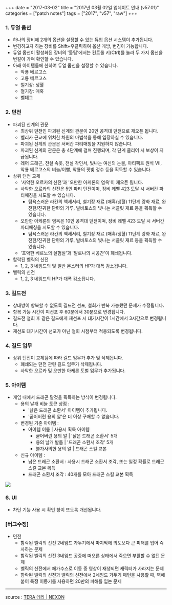 +++
date = "2017-03-02"
title = "2017년 03월 02일 업데이트 안내 (v57.01)"
categories = ["patch notes"]
tags = ["2017", "v57", "raw"]
+++

### 1. 듀얼 옵션
- 하나의 장비에 2개의 옵션을 설정할 수 있는 듀업 옵션 시스템이 추가됩니다.
- 변경하고자 하는 장비를 Shift+우클릭하여 옵션 개방, 변경이 가능합니다.
- 듀얼 옵션이 활성화된 장비의 '툴팁'에서는 컨트롤 키(Ctrl)를 눌러 두 가지 옵션을 번갈아 가며 확인할 수 있습니다.
- 아래 아이템들에 한하여 듀얼 옵션을 설정할 수 있습니다.
  - 악룡 베르고스
  - 고룡 베르고스
  - 철기장: 냉혈
  - 철기장: 매혹
  - 벨데그

### 2. 던전
- 파괴된 신계의 관문
  - 최상위 던전인 파괴된 신계의 관문이 20인 공격대 던전으로 재오픈 됩니다.
  - 벨리카 근교에 위치한 차원의 마법석을 통해 입장하실 수 있습니다.
  - 파괴된 신계의 관문은 서버간 파티매칭을 지원하지 않습니다.
  - 파괴된 신계의 관문은 총 4단계에 걸쳐 진행되며, 각 단계 클리어 시 보상이 지급됩니다.
  - 레어 드래곤, 전설 속옷, 전설 각인서, 빛나는 여신의 눈물, 아티팩트 원석 VII, 악룡 베르고스의 비늘/이빨, 악룡의 핏빛 정수 등을 획득할 수 있습니다.
- 상위 던전 교체
  - '사악한 오르카의 신전'과 '오만한 아케론의 염옥'이 재오픈 됩니다.
  - 사악한 오르카의 신전은 5인 파티 던전이며, 장비 레벨 423 도달 시 서버간 파티매칭을 시도할 수 있습니다.
    - 탐욕스러운 라칸의 액세서리, 철기장 재료 (매혹/냉혈) 11단계 강화 재료, 완전한/진귀한 단련의 가루, 발바토스의 빛나는 서클릿 재료 등을 획득할 수 있습니다.
  - 오만한 아케론의 염옥은 10인 공격대 던전이며, 장비 레벨 423 도달 시 서버간 파티매칭을 시도할 수 있습니다.
    - 탐욕스러운 라칸의 액세서리, 철기장 재료 (매혹/냉혈) 11단계 강화 재료, 완전한/진귀한 단련의 가루, 발바토스의 빛나는 서클릿 재료 등을 획득할 수 있습니다.
  - '포악한 베르노의 실험실'과 '발로나의 시공간'이 폐쇄됩니다.
- 함락된 벨릭의 신전
  - 1, 2, 3 네임드의 및 일반 몬스터의 HP가 대폭 감소됩니다.
- 벨릭의 신전
  - 1, 2, 3 네임드의 HP가 대폭 감소됩니다.

### 3. 길드전
- 상대방이 항복할 수 없도록 길드전 선포, 철회가 반복 가능했던 문제가 수정됩니다.
- 항복 가능 시간이 피선포 후 60분에서 30분으로 변경됩니다.
- 길드전 철회 후 같은 길드에게 재선포 시 대기시간이 1시간에서 3시간으로 변경됩니다.
- 재선포 대기시간이 선포가 아닌 철회 시점부터 적용되도록 변경됩니다.

### 4. 길드 임무
- 상위 던전이 교체됨에 따라 길드 임무가 추가 및 삭제됩니다.
  - 폐쇄되는 던전 관련 길드 임무가 삭제됩니다.
  - 사악한 오르카 및 오만한 아케론 토벌 임무가 추가됩니다.

### 5. 아이템
- 게임 내에서 드래곤 탈것을 획득하는 방식이 변경됩니다.
  - 용의 날개 비늘 토큰 상점 :
    - '낡은 드래곤 소환서' 아이템이 추가됩니다.
    - '굳어버린 용의 알'은 더 이상 구매할 수 없습니다.
  - 변경된 기존 아이템 :
    - 아이템 이름 | 사용시 획득 아이템
      - 굳어버린 용의 알 | '낡은 드래곤 소환서' 5개
      - 용의 날개 발톱 | '드래곤 소환서 조각' 5개
      - 불가사의한 용의 알 | 드래곤 스킬 교본
  - 신규 아이템 :
    - 낡은 드래곤 소환서 : 사용시 드래곤 소환서 조각, 또는 일정 확률로 드래곤 스킬 교본 획득
    - 드래곤 소환서 조각 : 40개를 모아 드래곤 스킬 교본 획득

![](https://seraphinush-gaming.github.io/mysterium/images/patch-notes/2017-03-02-1.png)

### 6. UI
- 차단 기능 사용 시 확인 창이 뜨도록 개선됩니다.

### [버그수정]
- 던전
  - 함락된 벨릭의 신전 2네임드 가두기에서 마지막에 의도보다 큰 피해를 입어 즉사하는 문제
  - 함락된 벨릭의 신전 3네임드 공중에 떠오른 상태에서 죽으면 부활할 수 없던 문제
  - 벨릭의 신전에서 페가수스로 이동 중 영상이 재생되면 캐릭터가 사라지는 문제
  - 함락된 벨릭의 신전과 벨릭의 신전에서 2네임드 가두기 패턴을 사용할 때, 벽에 붙어 특정 이동기를 사용하면 20만의 피해를 입는 문제

----

source : [TERA 테라 | NEXON](http://tera.nexon.com/news/update/view.aspx?n4articlesn=266)
